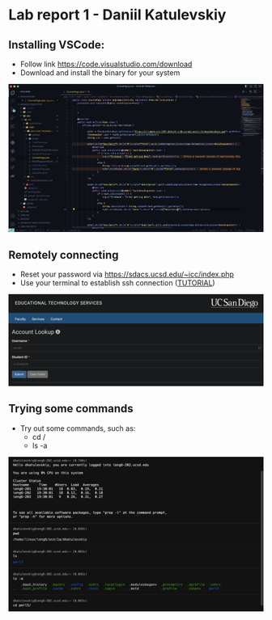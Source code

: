 # Lab report 1 - Daniil Katulevskiy

## Installing VSCode:

- Follow link https://code.visualstudio.com/download
- Download and install the binary for your system

![Image](vscode.png)

## Remotely connecting
- Reset your password via https://sdacs.ucsd.edu/~icc/index.php
- Use your terminal to establish ssh connection ([TUTORIAL](https://youtu.be/in1QMOYk6Io))

![Image](pass-reset.png)

## Trying some commands
- Try out some commands, such as:
    - cd /
    - ls -a


![Image](commands.png)
